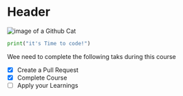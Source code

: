 # Header
![image of a Github Cat](https://octodex.github.com/images/puddle_jumper_octodex.jpg)
```python
print("it's Time to code!")
```

Wee need to complete the following taks during this course

- [x] Create a Pull Request
- [x] Complete Course
- [ ] Apply your Learnings
